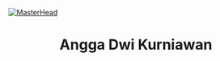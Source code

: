 [![MasterHead](https://drive.google.com/file/d/1uJIZqpqC6XsrH8GtPIPGRWlIdKF_Jm8y/view?usp=sharing)](https://Angga2k.io)

<h1 align="center">Angga Dwi Kurniawan</h1>
